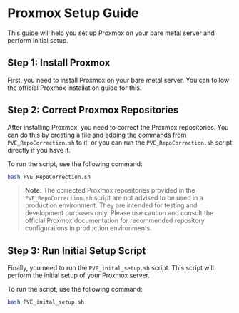 # Proxmox Setup Guide

This guide will help you set up Proxmox on your bare metal server and perform initial setup.

## Step 1: Install Proxmox

First, you need to install Proxmox on your bare metal server. You can follow the official Proxmox installation guide for this.

## Step 2: Correct Proxmox Repositories

After installing Proxmox, you need to correct the Proxmox repositories. You can do this by creating a file and adding the commands from `PVE_RepoCorrection.sh` to it, or you can run the `PVE_RepoCorrection.sh` script directly if you have it.

To run the script, use the following command:
  
```bash
bash PVE_RepoCorrection.sh
```
> **Note:** The corrected Proxmox repositories provided in the `PVE_RepoCorrection.sh` script are not advised to be used in a production environment. They are intended for testing and development purposes only. Please use caution and consult the official Proxmox documentation for recommended repository configurations in production environments.

## Step 3: Run Initial Setup Script

Finally, you need to run the `PVE_inital_setup.sh` script. This script will perform the initial setup of your Proxmox server.

To run the script, use the following command:

```bash
bash PVE_inital_setup.sh
```